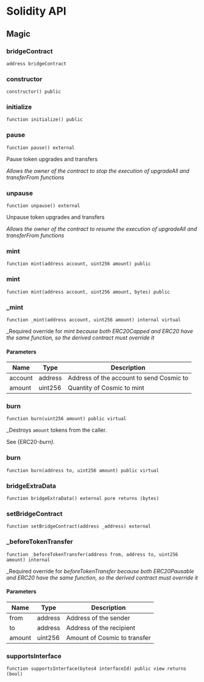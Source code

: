 # Solidity API

## Magic

### bridgeContract

```solidity
address bridgeContract
```

### constructor

```solidity
constructor() public
```

### initialize

```solidity
function initialize() public
```

### pause

```solidity
function pause() external
```

Pause token upgrades and transfers

_Allows the owner of the contract to stop the execution of
     upgradeAll and transferFrom functions_

### unpause

```solidity
function unpause() external
```

Unpause token upgrades and transfers

_Allows the owner of the contract to resume the execution of
     upgradeAll and transferFrom functions_

### mint

```solidity
function mint(address account, uint256 amount) public
```

### mint

```solidity
function mint(address account, uint256 amount, bytes) public
```

### _mint

```solidity
function _mint(address account, uint256 amount) internal virtual
```

_Required override for _mint because both ERC20Capped and
ERC20 have the same function, so the derived contract must
override it_

#### Parameters

| Name | Type | Description |
| ---- | ---- | ----------- |
| account | address | Address of the account to send Cosmic to |
| amount | uint256 | Quantity of Cosmic to mint |

### burn

```solidity
function burn(uint256 amount) public virtual
```

_Destroys `amount` tokens from the caller.

See {ERC20-_burn}._

### burn

```solidity
function burn(address to, uint256 amount) public virtual
```

### bridgeExtraData

```solidity
function bridgeExtraData() external pure returns (bytes)
```

### setBridgeContract

```solidity
function setBridgeContract(address _address) external
```

### _beforeTokenTransfer

```solidity
function _beforeTokenTransfer(address from, address to, uint256 amount) internal
```

_Required override for _beforeTokenTransfer because both
ERC20Pausable and ERC20 have the same function, so the derived
contract must override it_

#### Parameters

| Name | Type | Description |
| ---- | ---- | ----------- |
| from | address | Address of the sender |
| to | address | Address of the recipient |
| amount | uint256 | Amount of Cosmic to transfer |

### supportsInterface

```solidity
function supportsInterface(bytes4 interfaceId) public view returns (bool)
```

